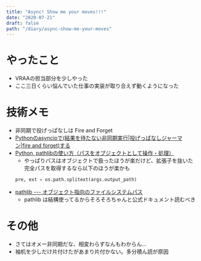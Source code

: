 ```yaml
---
title: "Async! Show me your moves!!!"
date: "2020-07-21"
draft: false
path: "/diary/async-show-me-your-moves"
---
```


# やったこと

+ VRAAの担当部分を少しやった
+ ここ三日くらい悩んでいた仕事の実装が取り合えず動くようになった

# 技術メモ

+ 非同期で投げっぱなしは Fire and Forget
+ [Pythonのasyncioで(結果を待たない非同期実行|投げっぱなしジャーマン|fire and forget)する](http://zentoo.hatenablog.com/entry/2016/06/13/045354)
+ [Python, pathlibの使い方（パスをオブジェクトとして操作・処理）](https://note.nkmk.me/python-pathlib-usage/)
  + やっぱりパスはオブジェクトで扱ったほうが楽だけど、拡張子を抜いた完全パスを取得するなら以下のほうが楽かも
  ```python
  pre, ext = os.path.splitext(args.output_path)
  ```
+ [pathlib --- オブジェクト指向のファイルシステムパス](https://docs.python.org/ja/3/library/pathlib.html)
  + pathlib は結構使ってるからそろそろちゃんと公式ドキュメント読むべき

# その他

+ さてはオメー非同期だな、相変わらずなんもわからん…
+ 袖机を少しだけ片付けたがあまり片付かない。多分積ん読が原因